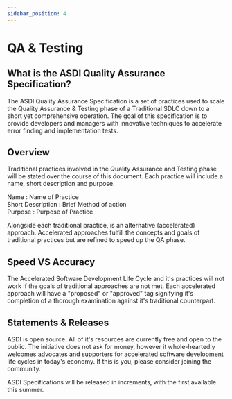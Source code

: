 ```yaml
---
sidebar_position: 4
---
```


 # QA & Testing

## What is the ASDI Quality Assurance Specification?
The ASDI Quality Assurance Specification is a set of practices used to scale the Quality Assurance & Testing phase of a Traditional SDLC down to a short yet comprehensive operation. The goal of this specification is to provide developers and managers with innovative techniques to accelerate error finding and implementation tests.

## Overview
Traditional practices involved in the Quality Assurance and Testing phase will be stated over the course of this document.
Each practice will include a name, short description and purpose.

Name : Name of Practice<br />
Short Description : Brief Method of action<br />
Purpose : Purpose of Practice<br />

Alongside each traditional practice, is an alternative (accelerated) approach.
Accelerated approaches fulfill the concepts and goals of traditional practices but are refined to speed up the QA phase.

## Speed VS Accuracy
The Accelerated Software Development Life Cycle and it's practices will not work if the goals of traditional approaches are not met.
Each accelerated approach will have a "proposed" or "approved" tag signifying it's completion of a thorough examination against it's traditional counterpart.

## Statements & Releases
ASDI is open source. All of it's resources are currently free and open to the public. The initiative does not ask for money, however it whole-heartedly welcomes advocates and supporters for accelerated software development life cycles in today's economy. If this is you, please consider joining the community.

ASDI Specifications will be released in increments, with the first available this summer.

